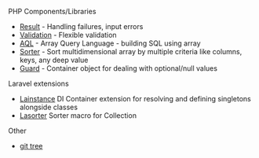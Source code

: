 
PHP Components/Libraries
- [Result](https://github.com/xtompie/result) - Handling failures, input errors
- [Validation](https://github.com/xtompie/validation) - Flexible validation
- [AQL](https://github.com/xtompie/aql) - Array Query Language - building SQL using array
- [Sorter](https://github.com/xtompie/sorter) - Sort multidimensional array by multiple criteria like columns, keys, any deep value
- [Guard](https://github.com/xtompie/guard) - Container object for dealing with optional/null values

Laravel extensions
- [Lainstance](https://github.com/xtompie/lainstance) DI Container extension for resolving and defining singletons alongside classes
- [Lasorter](https://github.com/xtompie/lasorter) Sorter macro for Collection

Other
- [git tree](https://gist.github.com/xtompie/6040a2a3fb1202d0f882f0cff85da1ec)